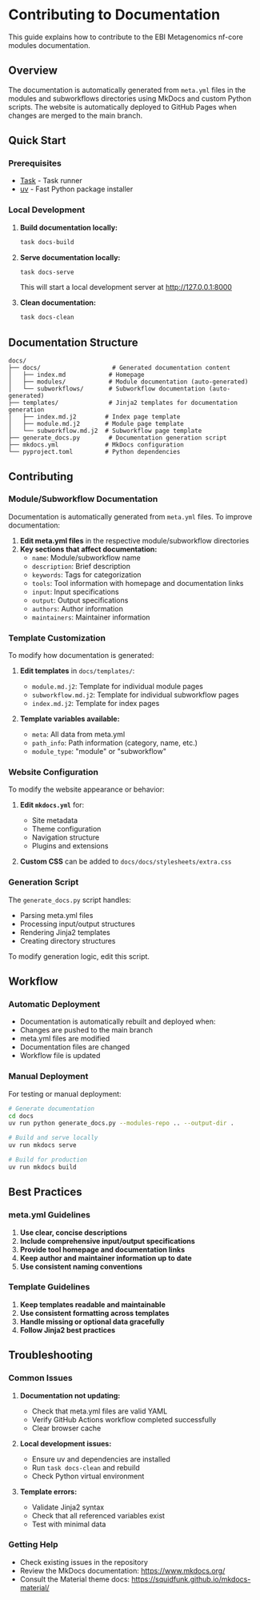 # Contributing to Documentation

This guide explains how to contribute to the EBI Metagenomics nf-core modules documentation.

## Overview

The documentation is automatically generated from `meta.yml` files in the modules and subworkflows directories using MkDocs and custom Python scripts. The website is automatically deployed to GitHub Pages when changes are merged to the main branch.

## Quick Start

### Prerequisites

- [Task](https://taskfile.dev/installation/) - Task runner
- [uv](https://github.com/astral-sh/uv#installation) - Fast Python package installer

### Local Development

1. **Build documentation locally:**

   ```bash
   task docs-build
   ```

2. **Serve documentation locally:**

   ```bash
   task docs-serve
   ```

   This will start a local development server at http://127.0.0.1:8000

3. **Clean documentation:**
   ```bash
   task docs-clean
   ```

## Documentation Structure

```
docs/
├── docs/                    # Generated documentation content
│   ├── index.md            # Homepage
│   ├── modules/            # Module documentation (auto-generated)
│   └── subworkflows/       # Subworkflow documentation (auto-generated)
├── templates/              # Jinja2 templates for documentation generation
│   ├── index.md.j2        # Index page template
│   ├── module.md.j2       # Module page template
│   └── subworkflow.md.j2  # Subworkflow page template
├── generate_docs.py        # Documentation generation script
├── mkdocs.yml             # MkDocs configuration
└── pyproject.toml         # Python dependencies
```

## Contributing

### Module/Subworkflow Documentation

Documentation is automatically generated from `meta.yml` files. To improve documentation:

1. **Edit meta.yml files** in the respective module/subworkflow directories
2. **Key sections that affect documentation:**
   - `name`: Module/subworkflow name
   - `description`: Brief description
   - `keywords`: Tags for categorization
   - `tools`: Tool information with homepage and documentation links
   - `input`: Input specifications
   - `output`: Output specifications
   - `authors`: Author information
   - `maintainers`: Maintainer information

### Template Customization

To modify how documentation is generated:

1. **Edit templates** in `docs/templates/`:

   - `module.md.j2`: Template for individual module pages
   - `subworkflow.md.j2`: Template for individual subworkflow pages
   - `index.md.j2`: Template for index pages

2. **Template variables available:**
   - `meta`: All data from meta.yml
   - `path_info`: Path information (category, name, etc.)
   - `module_type`: "module" or "subworkflow"

### Website Configuration

To modify the website appearance or behavior:

1. **Edit `mkdocs.yml`** for:

   - Site metadata
   - Theme configuration
   - Navigation structure
   - Plugins and extensions

2. **Custom CSS** can be added to `docs/docs/stylesheets/extra.css`

### Generation Script

The `generate_docs.py` script handles:

- Parsing meta.yml files
- Processing input/output structures
- Rendering Jinja2 templates
- Creating directory structures

To modify generation logic, edit this script.

## Workflow

### Automatic Deployment

- Documentation is automatically rebuilt and deployed when:
- Changes are pushed to the main branch
- meta.yml files are modified
- Documentation files are changed
- Workflow file is updated

### Manual Deployment

For testing or manual deployment:

```bash
# Generate documentation
cd docs
uv run python generate_docs.py --modules-repo .. --output-dir .

# Build and serve locally
uv run mkdocs serve

# Build for production
uv run mkdocs build
```

## Best Practices

### meta.yml Guidelines

1. **Use clear, concise descriptions**
2. **Include comprehensive input/output specifications**
3. **Provide tool homepage and documentation links**
4. **Keep author and maintainer information up to date**
5. **Use consistent naming conventions**

### Template Guidelines

1. **Keep templates readable and maintainable**
2. **Use consistent formatting across templates**
3. **Handle missing or optional data gracefully**
4. **Follow Jinja2 best practices**

## Troubleshooting

### Common Issues

1. **Documentation not updating:**

   - Check that meta.yml files are valid YAML
   - Verify GitHub Actions workflow completed successfully
   - Clear browser cache

2. **Local development issues:**

   - Ensure uv and dependencies are installed
   - Run `task docs-clean` and rebuild
   - Check Python virtual environment

3. **Template errors:**
   - Validate Jinja2 syntax
   - Check that all referenced variables exist
   - Test with minimal data

### Getting Help

- Check existing issues in the repository
- Review the MkDocs documentation: https://www.mkdocs.org/
- Consult the Material theme docs: https://squidfunk.github.io/mkdocs-material/
